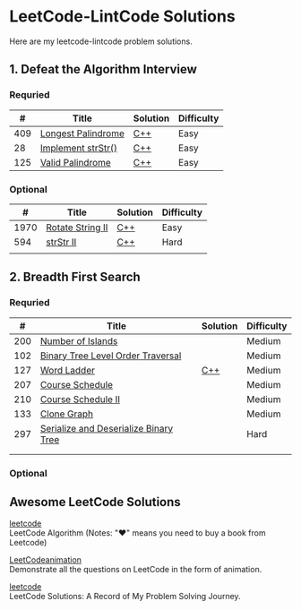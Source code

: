 # LeetCode-LintCode Solutions
Here are my leetcode-lintcode problem solutions.

## 1. Defeat the Algorithm Interview    

### Requried 

| #    | Title                                                        | Solution                                    | Difficulty |
| ---- | ------------------------------------------------------------ | ------------------------------------------- | ---------- |
| 409  | [Longest Palindrome](https://leetcode.com/problems/longest-palindrome/) | [C++](./LeetCode/409.LongestPalindrome.cpp) | Easy       |
| 28   | [Implement strStr()](https://leetcode.com/problems/implement-strstr/) | [C++](./LeetCode/28.ImplementstrStr().cpp)  | Easy       |
| 125  | [Valid Palindrome](https://leetcode.com/problems/valid-palindrome/) | [C++](./LeetCode/125.ValidPalindrome.cpp)   | Easy       |



### Optional

| #    | Title                                                        | Solution                                  | Difficulty |
| ---- | ------------------------------------------------------------ | ----------------------------------------- | ---------- |
| 1970 | [Rotate String II](https://www.lintcode.com/problem/rotate-string-ii/description?_from=ladder&&fromId=1/) | [C++](./LintCode/1790.RotateStringII.cpp) | Easy       |
| 594  | [strStr II](https://www.lintcode.com/problem/strstr-ii/description) | [C++](./LintCode/594.strStrII.cpp)        | Hard       |
|      |                                                              |                                           |            |



## 2. Breadth First Search	

### Requried 

| #    | Title                                                        | Solution                             | Difficulty |
| ---- | ------------------------------------------------------------ | ------------------------------------ | ---------- |
| 200  | [Number of Islands](https://leetcode.com/problems/number-of-islands) |                                      | Medium     |
| 102  | [Binary Tree Level Order Traversal](https://leetcode.com/problems/binary-tree-level-order-traversal/) |                                      | Medium     |
| 127  | [Word Ladder](https://leetcode.com/problems/word-ladder/)    | [C++](./LeetCode/127.WordLadder.cpp) | Medium     |
| 207  | [Course Schedule](https://leetcode.com/problems/course-schedule/) |                                      | Medium     |
| 210  | [Course Schedule II](https://leetcode.com/problems/course-schedule-ii/) |                                      | Medium     |
| 133  | [Clone Graph](https://leetcode.com/problems/clone-graph/)    |                                      | Medium     |
| 297  | [Serialize and Deserialize Binary Tree](https://leetcode.com/problems/serialize-and-deserialize-binary-tree/) |                                      | Hard       |
|      |                                                              |                                      |            |
|      |                                                              |                                      |            |

### Optional



## Awesome LeetCode Solutions 

[leetcode](https://github.com/haoel/leetcode)  
LeetCode Algorithm
(Notes: "♥" means you need to buy a book from Leetcode)  

[LeetCodeanimation](https://github.com/MisterBooo/LeetCodeAnimation)  
Demonstrate all the questions on LeetCode in the form of animation.

[leetcode](https://github.com/azl397985856/leetcode)  
LeetCode Solutions: A Record of My Problem Solving Journey.

